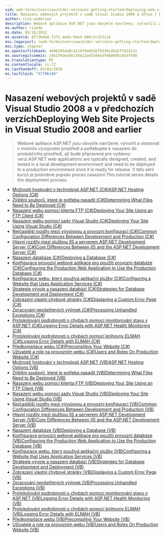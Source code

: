 ```yaml
---
uid: web-forms/overview/older-versions-getting-started/deploying-web-site-projects/index
title: Nasazení webových projektů v sadě Visual Studio 2008 a dříve | Dokumentace Microsoftu
author: rick-anderson
description: Webové aplikace ASP.NET jsou obvykle navrženy, vytvořili a otestovat v místním vývojovém prostředí a musí být nasazeny produkčního prostředí o...
ms.author: riande
ms.date: 05/16/2012
ms.assetid: 6f72bde8-f2f1-4e4a-94e5-494c3c153c14
msc.legacyurl: /web-forms/overview/older-versions-getting-started/deploying-web-site-projects
msc.type: chapter
ms.openlocfilehash: 4400195da0ca1167de8556f9339cd2a5f7414131
ms.sourcegitcommit: 24b1f6decbb17bb22a45166e5fdb0845c65af498
ms.translationtype: MT
ms.contentlocale: cs-CZ
ms.lasthandoff: 03/01/2019
ms.locfileid: "57796186"
---
```

<a name="deploying-web-site-projects-in-visual-studio-2008-and-earlier"></a><span data-ttu-id="2cc05-103">Nasazení webových projektů v sadě Visual Studio 2008 a v předchozích verzích</span><span class="sxs-lookup"><span data-stu-id="2cc05-103">Deploying Web Site Projects in Visual Studio 2008 and earlier</span></span>
====================
> <span data-ttu-id="2cc05-104">Webové aplikace ASP.NET jsou obvykle navržené, vytvořit a otestovat v místním vývojovém prostředí a potřebujete k nasazení do produkčního prostředí, až bude připravená pro vydanou verzi.</span><span class="sxs-lookup"><span data-stu-id="2cc05-104">ASP.NET web applications are typically designed, created, and tested in a local development environment and need to be deployed to a production environment once it is ready for release.</span></span> <span data-ttu-id="2cc05-105">V této sérii kurzů je podrobně popsán proces nasazení.</span><span class="sxs-lookup"><span data-stu-id="2cc05-105">This tutorial series details the deployment process.</span></span>


- [<span data-ttu-id="2cc05-106">Možnosti hostování v technologii ASP.NET (C#)</span><span class="sxs-lookup"><span data-stu-id="2cc05-106">ASP.NET Hosting Options (C#)</span></span>](asp-net-hosting-options-cs.md)
- [<span data-ttu-id="2cc05-107">Zjištění souborů, které je potřeba nasadit (C#)</span><span class="sxs-lookup"><span data-stu-id="2cc05-107">Determining What Files Need to Be Deployed (C#)</span></span>](determining-what-files-need-to-be-deployed-cs.md)
- [<span data-ttu-id="2cc05-108">Nasazení webu pomocí klienta FTP (C#)</span><span class="sxs-lookup"><span data-stu-id="2cc05-108">Deploying Your Site Using an FTP Client (C#)</span></span>](deploying-your-site-using-an-ftp-client-cs.md)
- [<span data-ttu-id="2cc05-109">Nasazení webu pomocí sady Visual Studio (C#)</span><span class="sxs-lookup"><span data-stu-id="2cc05-109">Deploying Your Site Using Visual Studio (C#)</span></span>](deploying-your-site-using-visual-studio-cs.md)
- [<span data-ttu-id="2cc05-110">Nejčastější rozdíly mezi vývojovou a provozní konfigurací (C#)</span><span class="sxs-lookup"><span data-stu-id="2cc05-110">Common Configuration Differences Between Development and Production (C#)</span></span>](common-configuration-differences-between-development-and-production-cs.md)
- [<span data-ttu-id="2cc05-111">Hlavní rozdíly mezi službou IIS a serverem ASP.NET Development Server (C#)</span><span class="sxs-lookup"><span data-stu-id="2cc05-111">Core Differences Between IIS and the ASP.NET Development Server (C#)</span></span>](core-differences-between-iis-and-the-asp-net-development-server-cs.md)
- [<span data-ttu-id="2cc05-112">Nasazení databáze (C#)</span><span class="sxs-lookup"><span data-stu-id="2cc05-112">Deploying a Database (C#)</span></span>](deploying-a-database-cs.md)
- [<span data-ttu-id="2cc05-113">Konfigurace provozní webové aplikace pro použití provozní databáze (C#)</span><span class="sxs-lookup"><span data-stu-id="2cc05-113">Configuring the Production Web Application to Use the Production Database (C#)</span></span>](configuring-the-production-web-application-to-use-the-production-database-cs.md)
- [<span data-ttu-id="2cc05-114">Konfigurace webu, který používá aplikační služby (C#)</span><span class="sxs-lookup"><span data-stu-id="2cc05-114">Configuring a Website that Uses Application Services (C#)</span></span>](configuring-a-website-that-uses-application-services-cs.md)
- [<span data-ttu-id="2cc05-115">Strategie vývoje a nasazení databází (C#)</span><span class="sxs-lookup"><span data-stu-id="2cc05-115">Strategies for Database Development and Deployment (C#)</span></span>](strategies-for-database-development-and-deployment-cs.md)
- [<span data-ttu-id="2cc05-116">Zobrazení vlastní chybové stránky (C#)</span><span class="sxs-lookup"><span data-stu-id="2cc05-116">Displaying a Custom Error Page (C#)</span></span>](displaying-a-custom-error-page-cs.md)
- [<span data-ttu-id="2cc05-117">Zpracování neošetřených výjimek (C#)</span><span class="sxs-lookup"><span data-stu-id="2cc05-117">Processing Unhandled Exceptions (C#)</span></span>](processing-unhandled-exceptions-cs.md)
- [<span data-ttu-id="2cc05-118">Protokolování podrobností o chybách pomocí monitorování stavu v ASP.NET (C#)</span><span class="sxs-lookup"><span data-stu-id="2cc05-118">Logging Error Details with ASP.NET Health Monitoring (C#)</span></span>](logging-error-details-with-asp-net-health-monitoring-cs.md)
- [<span data-ttu-id="2cc05-119">Protokolování podrobností o chybách pomocí knihovny ELMAH (C#)</span><span class="sxs-lookup"><span data-stu-id="2cc05-119">Logging Error Details with ELMAH (C#)</span></span>](logging-error-details-with-elmah-cs.md)
- [<span data-ttu-id="2cc05-120">Předkompilace webu (C#)</span><span class="sxs-lookup"><span data-stu-id="2cc05-120">Precompiling Your Website (C#)</span></span>](precompiling-your-website-cs.md)
- [<span data-ttu-id="2cc05-121">Uživatelé a role na provozním webu (C#)</span><span class="sxs-lookup"><span data-stu-id="2cc05-121">Users and Roles On Production Website (C#)</span></span>](users-and-roles-on-the-production-website-cs.md)
- [<span data-ttu-id="2cc05-122">Možnosti hostování v technologii ASP.NET (VB)</span><span class="sxs-lookup"><span data-stu-id="2cc05-122">ASP.NET Hosting Options (VB)</span></span>](asp-net-hosting-options-vb.md)
- [<span data-ttu-id="2cc05-123">Zjištění souborů, které je potřeba nasadit (VB)</span><span class="sxs-lookup"><span data-stu-id="2cc05-123">Determining What Files Need to Be Deployed (VB)</span></span>](determining-what-files-need-to-be-deployed-vb.md)
- [<span data-ttu-id="2cc05-124">Nasazení webu pomocí klienta FTP (VB)</span><span class="sxs-lookup"><span data-stu-id="2cc05-124">Deploying Your Site Using an FTP Client (VB)</span></span>](deploying-your-site-using-an-ftp-client-vb.md)
- [<span data-ttu-id="2cc05-125">Nasazení webu pomocí sady Visual Studio (VB)</span><span class="sxs-lookup"><span data-stu-id="2cc05-125">Deploying Your Site Using Visual Studio (VB)</span></span>](deploying-your-site-using-visual-studio-vb.md)
- [<span data-ttu-id="2cc05-126">Nejčastější rozdíly mezi vývojovou a provozní konfigurací (VB)</span><span class="sxs-lookup"><span data-stu-id="2cc05-126">Common Configuration Differences Between Development and Production (VB)</span></span>](common-configuration-differences-between-development-and-production-vb.md)
- [<span data-ttu-id="2cc05-127">Hlavní rozdíly mezi službou IIS a serverem ASP.NET Development Server (VB)</span><span class="sxs-lookup"><span data-stu-id="2cc05-127">Core Differences Between IIS and the ASP.NET Development Server (VB)</span></span>](core-differences-between-iis-and-the-asp-net-development-server-vb.md)
- [<span data-ttu-id="2cc05-128">Nasazení databáze (VB)</span><span class="sxs-lookup"><span data-stu-id="2cc05-128">Deploying a Database (VB)</span></span>](deploying-a-database-vb.md)
- [<span data-ttu-id="2cc05-129">Konfigurace provozní webové aplikace pro použití provozní databáze (VB)</span><span class="sxs-lookup"><span data-stu-id="2cc05-129">Configuring the Production Web Application to Use the Production Database (VB)</span></span>](configuring-the-production-web-application-to-use-the-production-database-vb.md)
- [<span data-ttu-id="2cc05-130">Konfigurace webu, který používá aplikační služby (VB)</span><span class="sxs-lookup"><span data-stu-id="2cc05-130">Configuring a Website that Uses Application Services (VB)</span></span>](configuring-a-website-that-uses-application-services-vb.md)
- [<span data-ttu-id="2cc05-131">Strategie vývoje a nasazení databází (VB)</span><span class="sxs-lookup"><span data-stu-id="2cc05-131">Strategies for Database Development and Deployment (VB)</span></span>](strategies-for-database-development-and-deployment-vb.md)
- [<span data-ttu-id="2cc05-132">Zobrazení vlastní chybové stránky (VB)</span><span class="sxs-lookup"><span data-stu-id="2cc05-132">Displaying a Custom Error Page (VB)</span></span>](displaying-a-custom-error-page-vb.md)
- [<span data-ttu-id="2cc05-133">Zpracování neošetřených výjimek (VB)</span><span class="sxs-lookup"><span data-stu-id="2cc05-133">Processing Unhandled Exceptions (VB)</span></span>](processing-unhandled-exceptions-vb.md)
- [<span data-ttu-id="2cc05-134">Protokolování podrobností o chybách pomocí monitorování stavu v ASP.NET (VB)</span><span class="sxs-lookup"><span data-stu-id="2cc05-134">Logging Error Details with ASP.NET Health Monitoring (VB)</span></span>](logging-error-details-with-asp-net-health-monitoring-vb.md)
- [<span data-ttu-id="2cc05-135">Protokolování podrobností o chybách pomocí knihovny ELMAH (VB)</span><span class="sxs-lookup"><span data-stu-id="2cc05-135">Logging Error Details with ELMAH (VB)</span></span>](logging-error-details-with-elmah-vb.md)
- [<span data-ttu-id="2cc05-136">Předkompilace webu (VB)</span><span class="sxs-lookup"><span data-stu-id="2cc05-136">Precompiling Your Website (VB)</span></span>](precompiling-your-website-vb.md)
- [<span data-ttu-id="2cc05-137">Uživatelé a role na provozním webu (VB)</span><span class="sxs-lookup"><span data-stu-id="2cc05-137">Users and Roles On Production Website (VB)</span></span>](users-and-roles-on-the-production-website-vb.md)
